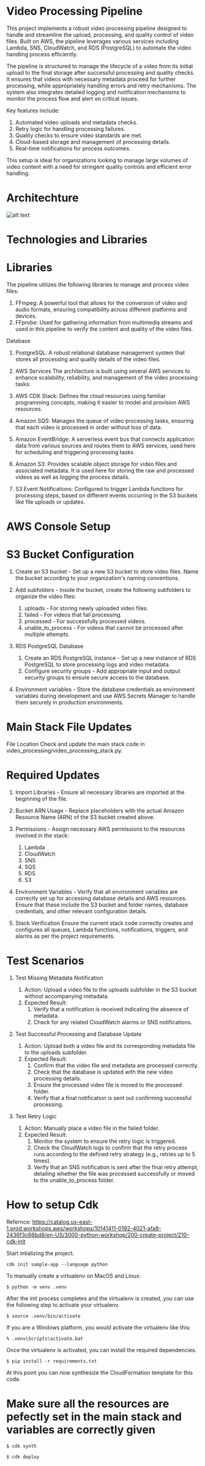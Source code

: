 # Video Processing Pipeline

This project implements a robust video processing pipeline designed to handle and streamline the upload, processing, and quality control of video files. Built on AWS, the pipeline leverages various services including Lambda, SNS, CloudWatch, and RDS (PostgreSQL) to automate the video handling process efficiently.

The pipeline is structured to manage the lifecycle of a video from its initial upload to the final storage after successful processing and quality checks. It ensures that videos with necessary metadata proceed for further processing, while appropriately handling errors and retry mechanisms. The system also integrates detailed logging and notification mechanisms to monitor the process flow and alert on critical issues.

Key features include:

1. Automated video uploads and metadata checks.
2. Retry logic for handling processing failures.
3. Quality checks to ensure video standards are met.
4. Cloud-based storage and management of processing details.
5. Real-time notifications for process outcomes.

This setup is ideal for organizations looking to manage large volumes of video content with a need for stringent quality controls and efficient error handling.

# Architechture

![alt text](Video_Processing_piepline.drawio.png)


# Technologies and Libraries

# Libraries

The pipeline utilizes the following libraries to manage and process video files:

1. FFmpeg: A powerful tool that allows for the conversion of video and audio formats, ensuring compatibility across different platforms and devices.
2. FFprobe: Used for gathering information from multimedia streams and used in this pipeline to verify the content and quality of the video files.

Database
1. PostgreSQL: A robust relational database management system that stores all processing and quality details of the video files.
4. AWS Services
The architecture is built using several AWS services to enhance scalability, reliability, and management of the video processing tasks:

1. AWS CDK Stack: Defines the cloud resources using familiar programming concepts, making it easier to model and provision AWS resources.
2. Amazon SQS: Manages the queue of video processing tasks, ensuring that each video is processed in order without loss of data.
3. Amazon EventBridge: A serverless event bus that connects application data from various sources and routes them to AWS services, used here for scheduling and triggering processing tasks.
4. Amazon S3: Provides scalable object storage for video files and associated metadata. It is used here for storing the raw and processed videos as well as logging the process details.
5. S3 Event Notifications: Configured to trigger Lambda functions for processing steps, based on different events occurring in the S3 buckets like file uploads or updates.


# AWS Console Setup

# S3 Bucket Configuration

1. Create an S3 bucket - Set up a new S3 bucket to store video files. Name the bucket according to your organization's naming conventions.
2. Add subfolders - Inside the bucket, create the following subfolders to organize the video files:
    1. uploads - For storing newly uploaded video files.
    2. failed - For videos that fail processing.
    3. processed - For successfully processed videos.
    4. unable_to_process - For videos that cannot be processed after multiple attempts.

3. RDS PostgreSQL Database
    1. Create an RDS PostgreSQL instance - Set up a new instance of RDS PostgreSQL to store processing logs and video metadata.
    2. Configure security groups - Add appropriate input and output security groups to ensure secure access to the database.

4. Environment variables - Store the database credentials as environment variables during development and use AWS Secrets Manager to handle them securely in production environments.

# Main Stack File Updates 

File Location
Check and update the main stack code in video_processing/video_processing_stack.py.

# Required Updates

1. Import Libraries - Ensure all necessary libraries are imported at the beginning of the file.
2. Bucket ARN Usage - Replace placeholders with the actual Amazon Resource Name (ARN) of the S3 bucket created above.
3. Permissions - Assign necessary AWS permissions to the resources involved in the stack:
    1. Lambda
    2. CloudWatch
    3. SNS
    4. SQS
    5. RDS
    6. S3
4. Environment Variables - Verify that all environment variables are correctly set up for accessing database details and AWS resources. Ensure that these include the S3 bucket and folder names, database credentials, and other relevant configuration details.

5. Stack Verification
Ensure the current stack code correctly creates and configures all queues, Lambda functions, notifications, triggers, and alarms as per the project requirements.


# Test Scenarios

1. Test Missing Metadata Notification

    1. Action: Upload a video file to the uploads subfolder in the S3 bucket without accompanying metadata.
    2. Expected Result: 
        1. Verify that a notification is received indicating the absence of metadata. 
        2. Check for any related CloudWatch alarms or SNS notifications.

2. Test Successful Processing and Database Update

    1. Action: Upload both a video file and its corresponding metadata file to the uploads subfolder.
    2. Expected Result:
        1. Confirm that the video file and metadata are processed correctly.
        2. Check that the database is updated with the new video processing details.
        3. Ensure the processed video file is moved to the processed folder.
        4. Verify that a final notification is sent out confirming successful processing.

3. Test Retry Logic

    1. Action: Manually place a video file in the failed folder.
    2. Expected Result:
        1. Monitor the system to ensure the retry logic is triggered.
        2. Check the CloudWatch logs to confirm that the retry process runs according to the defined retry strategy (e.g., retries up to 5 times).
        3. Verify that an SNS notification is sent after the final retry attempt, detailing whether the file was processed successfully or moved to the unable_to_process folder.


# How to setup Cdk 

Refernce: https://catalog.us-east-1.prod.workshops.aws/workshops/10141411-0192-4021-afa8-2436f3c66bd8/en-US/3000-python-workshop/200-create-project/210-cdk-init

Start intializing the project.

```
cdk init sample-app --language python

```

To manually create a virtualenv on MacOS and Linux:

```
$ python -m venv .venv
```

After the init process completes and the virtualenv is created, you can use the following
step to activate your virtualenv.

```
$ source .venv/bin/activate
```

If you are a Windows platform, you would activate the virtualenv like this:

```
% .venv\Scripts\activate.bat
```

Once the virtualenv is activated, you can install the required dependencies.

```
$ pip install -r requirements.txt
```

At this point you can now synthesize the CloudFormation template for this code.


# Make sure all the resources are pefectly set in the main stack and variables are correctly given

```
$ cdk synth
```

```
$ cdk deploy
```
